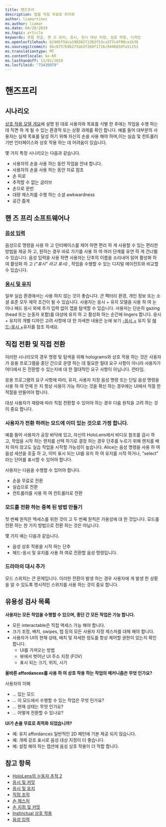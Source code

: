```yaml
---
title: 핸즈프리
description: 앱을 직접 무료로 최적화
author: liamartinez
ms.author: liamar
ms.date: 04/20/2019
ms.topic: article
keywords: 혼합 현실, 핸 즈 프리, 응시, 응시 대상 지정, 상호 작용, 디자인
ms.openlocfilehash: b2405f5dca19838271363f53ca377c4f90ca1b36
ms.sourcegitcommit: 6bc6757b9b273a63f260f1716c944603dfa51151
ms.translationtype: MT
ms.contentlocale: ko-KR
ms.lasthandoff: 11/01/2019
ms.locfileid: "73435079"
---
```

# <a name="hands-free"></a>핸즈프리

## <a name="scenarios"></a>시나리오

[상호 작용 모델 개요](interaction-fundamentals.md)에 설명 된 대로 사용자와 목표를 식별 한 후에는 작업을 수행 하는 데 직면 하 게 될 수 있는 환경적 또는 상황 과제를 확인 합니다. 예를 들어 대부분의 사용자는 실제 목표를 달성 하기 위해 자신의 손을 사용 해야 하며,이는 실습 및 컨트롤러 기반 인터페이스와 상호 작용 하는 데 어려움이 있습니다. 

몇 가지 특정 시나리오는 다음과 같습니다. 
* 사용자의 손을 사용 하는 동안 작업을 안내 합니다.
* 사용자의 손을 사용 하는 동안 자료 참조
* 손 피로
* 추적할 수 없는 글러브
* 손으로 운반
* 대량 제스처를 수행 하는 소셜 awkwardness
* 공간 좁게


## <a name="hands-free-modalities"></a>핸 즈 프리 소프트웨어나

### <a name="voice-inputvoice-inputmd"></a>[음성 입력 ](voice-input.md)

음성으로 명령을 사용 하 고 인터페이스를 제어 하면 편리 하 게 사용할 수 있는 편리한 방법을 제공 하 고, 원하는 경우 바로 가기를 사용 하 여 여러 단계를 유연 하 게 건너뛸 수 있습니다. 음성 입력을 사용 하면 사용자는 단추의 이름을 소리내어 읽어 활성화 하 여 활성화 하 고 _("표시" 라고 표시)_ , 작업을 수행할 수 있는 디지털 에이전트와 비교할 수 있습니다.


### <a name="gaze-and-dwellgaze-and-dwellmd"></a>[응시 및 유지](gaze-and-dwell.md)

일부 실습 환경에서는 사용 하지 않는 것이 좋습니다. 큰 팩터리 환경, 개인 정보 또는 소셜 표준 모두 제약 조건이 될 수 있습니다. 사용자는 응시 + 유지 모델을 사용 하 여 눈 이나 헤드 응시 외에 추가 입력 없이 앱을 탐색할 수 있습니다. 사용자는 단순히 gazing (head 또는 눈동자 포함)를 대상에 유지 하 고 활성화 하는 순간에 lingers 합니다. 응시 + 유지의 개별 디자인 고려 사항에 대 한 자세한 내용은 눈에 보기 [-응시 +](gaze-and-dwell-eyes.md) 유지 및 [헤드-응시 +](gaze-and-dwell-head.md)유지를 참조 하세요.


## <a name="transitioning-in-and-out-of-hands-free"></a>직접 전환 및 직접 전환

이러한 시나리오의 경우 명령 및 탐색을 위해 holograms와 상호 작용 하는 것은 사용자가 응용 프로그램을 종단 간으로 운영 하는 데 필요한 절대 요구 사항이 아니라 사용자가 어디에서 든 전환할 수 있는지에 대 한 절대적인 요구 사항이 아닙니다. 런타임. 

응용 프로그램의 요구 사항에 따라, 유지, 사용자 지정 음성 명령 또는 단일 음성 명령을 사용 하 여 언제 든 지 항상 사용이 가능 하다는 것을 확신 하는 경우에는 UI에서 적절 한 적절을 만들어야 합니다. 

대상 사용자가 재량에 따라 직접 전환할 수 있어야 하는 경우 다음 원칙을 고려 하는 것이 중요 합니다.

### <a name="assume-the-user-is-already-in-the-mode-that-they-want-to-switch-to"></a>사용자가 전환 하려는 모드에 이미 있는 것으로 가정 합니다.
예를 들어 사용자가 공장 바닥에 있고, 자신의 HoloLens에서 비디오 참조를 감시 하 고, 작업을 시작 하는 렌치를 선택 하기로 결정 하는 경우 단추를 누르기 위해 렌치를 배치 하지 않고도 실습 작업을 시작할 가능성이 높습니다. Alice는 음성 명령을 사용 하 여 음성 세션을 호출 하 고, 이미 표시 되는 UI를 유지 하 여 유지를 시작 하거나, "select" 라는 단어를 표시할 수 있어야 합니다.

사용자는 다음을 수행할 수 있어야 합니다. 
* 손을 무료로 전환
* 실습으로 전환
* 컨트롤러를 사용 하 여 컨트롤러로 전환 

### <a name="create-redundant-ways-to-switch-modes"></a>모드를 전환 하는 중복 된 방법 만들기
첫 번째 원칙은 액세스를 위한 것이 고 두 번째 원칙은 가용성에 대 한 것입니다. 모드를 전환 하는 한 가지 방법으로 전환 하는 것은 아닙니다. 

몇 가지 예는 다음과 같습니다. 
* 음성 상호 작용을 시작 하는 단추
* 헤드-응시 및 유지를 사용 하 여로 전환할 음성 명령입니다.

### <a name="add-a-dash-of-drama"></a>드라마의 대시 추가
모드 스위치는 큰 문제입니다. 이러한 전환이 발생 하는 경우 사용자에 게 발생 한 상황을 알 수 있도록 명시적인 스위치를 사용 하는 것이 중요 합니다. 


## <a name="usability-checklist"></a>유용성 검사 목록

**사용자는 모든 작업을 수행할 수 있으며, 종단 간 모든 작업은 가능 합니다.**
* 모든 interactable은 직접 액세스 가능 해야 합니다.
* 크기 조정, 배치, swipes, 탭 등의 모든 사용자 지정 제스처를 대체 해야 합니다.
* 사용자가 UI의 현재 상태, 배치 및 자세한 정도를 항상 제어할 권한이 있는지 확인 합니다.
    * UI를 가져오는 방법
    * 뷰에서 벗어난 UI 주소 지정 (FOV)
    * 표시 되는 크기, 위치, 시기

**올바른 affordances를 사용 하 여 상호 작용 하는 작업의 메커니즘은 무엇 인가요?**

사용자의 이해
* ... 있는 모드
* ... 이 모드에서 수행할 수 있는 작업은 무엇 인가요?
* ... 현재 상태는 무엇 인가요?
* ... 어떻게 전환할 수 있나요?
    
**UI가 손을 무료로 최적화 되었습니까?**   

* 예: 유지 affordances 일반적인 2D 패턴에 기본 제공 되지 않습니다.
* 예: 개체 강조 표시로 음성 대상 지정이 더 좋습니다.
* 예: 설정 해야 하는 캡션에 음성 상호 작용이 더 적합 합니다.


## <a name="see-also"></a>참고 항목
* [HoloLens의 눈동자 추적 2](eye-tracking.md)
* [응시 및 커밋](gaze-and-commit.md)
* [응시 및 유지](gaze-and-dwell.md)
* [직접 조작](direct-manipulation.md)
* [손 제스처](gaze-and-commit.md#composite-gestures)
* [손 지점 및 커밋](point-and-commit.md)
* [Instinctual 상호 작용](interaction-fundamentals.md)
* [음성 입력 ](voice-input.md)
